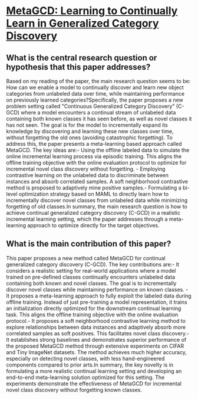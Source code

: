 # [MetaGCD: Learning to Continually Learn in Generalized Category Discovery](https://arxiv.org/abs/2308.11063)

## What is the central research question or hypothesis that this paper addresses?

Based on my reading of the paper, the main research question seems to be: How can we enable a model to continually discover and learn new object categories from unlabeled data over time, while maintaining performance on previously learned categories?Specifically, the paper proposes a new problem setting called "Continuous Generalized Category Discovery" (C-GCD) where a model encounters a continual stream of unlabeled data containing both known classes it has seen before, as well as novel classes it has not seen. The goal is for the model to incrementally expand its knowledge by discovering and learning these new classes over time, without forgetting the old ones (avoiding catastrophic forgetting). To address this, the paper presents a meta-learning based approach called MetaGCD. The key ideas are:- Using the offline labeled data to simulate the online incremental learning process via episodic training. This aligns the offline training objective with the online evaluation protocol to optimize for incremental novel class discovery without forgetting. - Employing contrastive learning on the unlabeled data to discriminate between instances and absorb correlated samples. A soft neighborhood contrastive method is proposed to adaptively mine positive samples.- Formulating a bi-level optimization strategy based on MAML to directly learn how to incrementally discover novel classes from unlabeled data while minimizing forgetting of old classes.In summary, the main research question is how to achieve continual generalized category discovery (C-GCD) in a realistic incremental learning setting, which the paper addresses through a meta-learning approach to optimize directly for the target objectives.


## What is the main contribution of this paper?

This paper proposes a new method called MetaGCD for continual generalized category discovery (C-GCD). The key contributions are:- It considers a realistic setting for real-world applications where a model trained on pre-defined classes continually encounters unlabeled data containing both known and novel classes. The goal is to incrementally discover novel classes while maintaining performance on known classes. - It proposes a meta-learning approach to fully exploit the labeled data during offline training. Instead of just pre-training a model representation, it trains an initialization directly optimized for the downstream continual learning task. This aligns the offline training objective with the online evaluation protocol.- It proposes a soft neighborhood contrastive learning method to explore relationships between data instances and adaptively absorb more correlated samples as soft positives. This facilitates novel class discovery.- It establishes strong baselines and demonstrates superior performance of the proposed MetaGCD method through extensive experiments on CIFAR and Tiny ImageNet datasets. The method achieves much higher accuracy, especially on detecting novel classes, with less hand-engineered components compared to prior arts.In summary, the key novelty is in formulating a more realistic continual learning setting and developing an end-to-end meta-learning solution optimized for this setting. The experiments demonstrate the effectiveness of MetaGCD for incremental novel class discovery without forgetting known classes.
